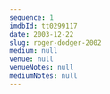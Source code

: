 ```yaml
---
sequence: 1
imdbId: tt0299117
date: 2003-12-22
slug: roger-dodger-2002
medium: null
venue: null
venueNotes: null
mediumNotes: null
---
```


